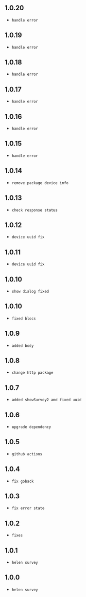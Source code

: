 ## 1.0.20

- `handle error`


## 1.0.19

- `handle error`

## 1.0.18

- `handle error`

## 1.0.17

- `handle error`

## 1.0.16

- `handle error`

## 1.0.15

- `handle error`

## 1.0.14

- `remove package device info`

## 1.0.13

- `check response status`

## 1.0.12

- `device uuid fix`

## 1.0.11

- `device uuid fix`

## 1.0.10

- `show dialog fixed`

## 1.0.10

- `fixed blocs`

## 1.0.9

- `added body`

## 1.0.8

- `change http package`

## 1.0.7

- `added showSurvey2 and fixed uuid`

## 1.0.6

- `upgrade dependency`

## 1.0.5

- `github actions`

## 1.0.4

- `fix goback`

## 1.0.3

- `fix error state`

## 1.0.2

- `fixes`

## 1.0.1

- `helen survey`

## 1.0.0

- `helen survey`
